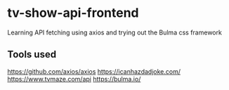 # tv-show-api-frontend

Learning API fetching using axios and trying out the Bulma css framework

## Tools used

https://github.com/axios/axios
https://icanhazdadjoke.com/
https://www.tvmaze.com/api
https://bulma.io/
